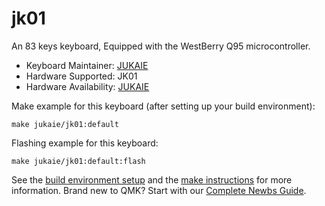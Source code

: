 # jk01 

An 83 keys keyboard, Equipped with the WestBerry Q95 microcontroller.

* Keyboard Maintainer: [JUKAIE](https://github.com/jukaie)
* Hardware Supported: JK01
* Hardware Availability: [JUKAIE](https://github.com/jukaie/keyboard1)

Make example for this keyboard (after setting up your build environment):

    make jukaie/jk01:default

Flashing example for this keyboard:

    make jukaie/jk01:default:flash

See the [build environment setup](https://docs.qmk.fm/#/getting_started_build_tools) and the [make instructions](https://docs.qmk.fm/#/getting_started_make_guide) for more information. Brand new to QMK? Start with our [Complete Newbs Guide](https://docs.qmk.fm/#/newbs).
